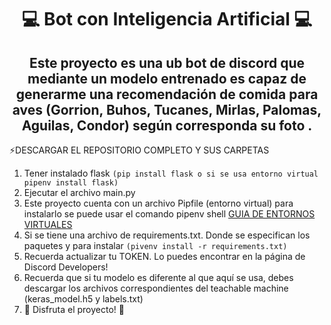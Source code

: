 <div align="center">
<h1>💻 Bot con Inteligencia Artificial  💻</h1>
<h2>Este proyecto es una ub bot de discord que mediante un modelo entrenado es capaz de generarme una recomendación de comida para aves (Gorrion, Buhos, Tucanes, Mirlas, Palomas, Aguilas, Condor) según corresponda su foto .</h2>
</div>

<!--START_SECTION:activity-->
:zap:DESCARGAR EL REPOSITORIO COMPLETO Y SUS CARPETAS 
1. Tener instalado flask ```(pip install flask o si se usa entorno virtual pipenv install flask)```
2. Ejecutar el archivo main.py    
3. Este proyecto cuenta con un archivo Pipfile (entorno virtual) para instalarlo se puede usar el comando pipenv shell [GUIA DE ENTORNOS VIRTUALES](https://jarroba.com/pipenv-gestor-de-entornos-virtuales-de-python/) 
4. Si se tiene una archivo de requirements.txt. Donde se especifican los paquetes y para instalar ```(pivenv install -r requirements.txt)```
5. Recuerda actualizar tu TOKEN. Lo puedes encontrar en la página de Discord Developers!
6. Recuerda que si tu modelo es diferente al que aquí se usa, debes descargar los archivos correspondientes del teachable machine (keras_model.h5 y labels.txt)
7. 🎉 Disfruta el proyecto! 🎉
<!--END_SECTION:activity-->

